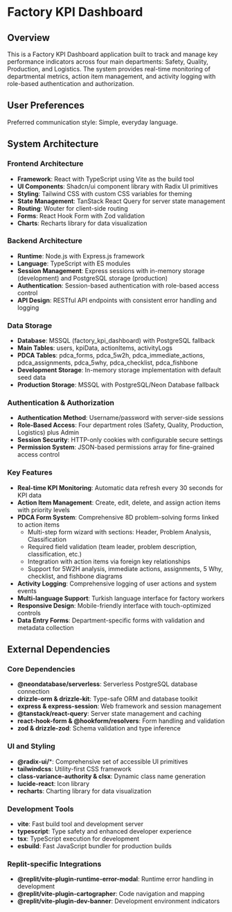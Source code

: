 # Factory KPI Dashboard

## Overview

This is a Factory KPI Dashboard application built to track and manage key performance indicators across four main departments: Safety, Quality, Production, and Logistics. The system provides real-time monitoring of departmental metrics, action item management, and activity logging with role-based authentication and authorization.

## User Preferences

Preferred communication style: Simple, everyday language.

## System Architecture

### Frontend Architecture
- **Framework**: React with TypeScript using Vite as the build tool
- **UI Components**: Shadcn/ui component library with Radix UI primitives
- **Styling**: Tailwind CSS with custom CSS variables for theming
- **State Management**: TanStack React Query for server state management
- **Routing**: Wouter for client-side routing
- **Forms**: React Hook Form with Zod validation
- **Charts**: Recharts library for data visualization

### Backend Architecture
- **Runtime**: Node.js with Express.js framework
- **Language**: TypeScript with ES modules
- **Session Management**: Express sessions with in-memory storage (development) and PostgreSQL storage (production)
- **Authentication**: Session-based authentication with role-based access control
- **API Design**: RESTful API endpoints with consistent error handling and logging

### Data Storage
- **Database**: MSSQL (factory_kpi_dashboard) with PostgreSQL fallback
- **Main Tables**: users, kpiData, actionItems, activityLogs
- **PDCA Tables**: pdca_forms, pdca_5w2h, pdca_immediate_actions, pdca_assignments, pdca_5why, pdca_checklist, pdca_fishbone
- **Development Storage**: In-memory storage implementation with default seed data
- **Production Storage**: MSSQL with PostgreSQL/Neon Database fallback

### Authentication & Authorization
- **Authentication Method**: Username/password with server-side sessions
- **Role-Based Access**: Four department roles (Safety, Quality, Production, Logistics) plus Admin
- **Session Security**: HTTP-only cookies with configurable secure settings
- **Permission System**: JSON-based permissions array for fine-grained access control

### Key Features
- **Real-time KPI Monitoring**: Automatic data refresh every 30 seconds for KPI data
- **Action Item Management**: Create, edit, delete, and assign action items with priority levels
- **PDCA Form System**: Comprehensive 8D problem-solving forms linked to action items
  - Multi-step form wizard with sections: Header, Problem Analysis, Classification
  - Required field validation (team leader, problem description, classification, etc.)
  - Integration with action items via foreign key relationships
  - Support for 5W2H analysis, immediate actions, assignments, 5 Why, checklist, and fishbone diagrams
- **Activity Logging**: Comprehensive logging of user actions and system events
- **Multi-language Support**: Turkish language interface for factory workers
- **Responsive Design**: Mobile-friendly interface with touch-optimized controls
- **Data Entry Forms**: Department-specific forms with validation and metadata collection

## External Dependencies

### Core Dependencies
- **@neondatabase/serverless**: Serverless PostgreSQL database connection
- **drizzle-orm & drizzle-kit**: Type-safe ORM and database toolkit
- **express & express-session**: Web framework and session management
- **@tanstack/react-query**: Server state management and caching
- **react-hook-form & @hookform/resolvers**: Form handling and validation
- **zod & drizzle-zod**: Schema validation and type inference

### UI and Styling
- **@radix-ui/***: Comprehensive set of accessible UI primitives
- **tailwindcss**: Utility-first CSS framework
- **class-variance-authority & clsx**: Dynamic class name generation
- **lucide-react**: Icon library
- **recharts**: Charting library for data visualization

### Development Tools
- **vite**: Fast build tool and development server
- **typescript**: Type safety and enhanced developer experience
- **tsx**: TypeScript execution for development
- **esbuild**: Fast JavaScript bundler for production builds

### Replit-specific Integrations
- **@replit/vite-plugin-runtime-error-modal**: Runtime error handling in development
- **@replit/vite-plugin-cartographer**: Code navigation and mapping
- **@replit/vite-plugin-dev-banner**: Development environment indicators